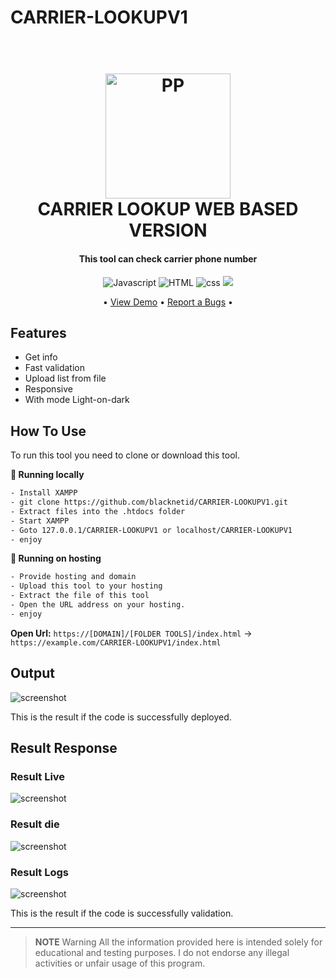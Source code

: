 # CARRIER-LOOKUPV1


<h1 align="center">
  <br>
  <a href="http://www.darkxcode.site"><img src="https://raw.githubusercontent.com/blacknetid/CARRIER-LOOKUPV1/master/img/icon.png" alt="PP" width="200"></a>
  <br>
  CARRIER LOOKUP WEB BASED VERSION
  <br>
</h1>

<h4 align="center">This tool can check carrier phone number</h4>

<p align="center">
  <img src="https://img.shields.io/badge/Language-Javascript-yellow.svg?logo=javascript&logoColor=white"
         alt="Javascript">
  <img src="https://img.shields.io/badge/Language-HTML-orange.svg?logo=html5&logoColor=white"
         alt="HTML">
  <img src="https://img.shields.io/badge/Language-CSS-purple.svg?logo=css&logoColor=white"
         alt="css">
  <img src="https://img.shields.io/badge/DARKXCODE-Team-black.svg?logoColor=white">
</p>

<p align="center">
 • <a href="https://api.darkxcode.site/validator/carrier/index.html">View Demo</a> •
  <a href="https://instagram.com/darkxcode_">Report a Bugs</a> •
</p>

## Features

* Get info 
* Fast validation
* Upload list from file
* Responsive
* With mode Light-on-dark

## How To Use

To run this tool you need to clone or download this tool.

**🚀 Running locally**

```bash
- Install XAMPP
- git clone https://github.com/blacknetid/CARRIER-LOOKUPV1.git
- Extract files into the .htdocs folder
- Start XAMPP
- Goto 127.0.0.1/CARRIER-LOOKUPV1 or localhost/CARRIER-LOOKUPV1
- enjoy
```
**🚀 Running on hosting**

```bash
- Provide hosting and domain
- Upload this tool to your hosting
- Extract the file of this tool
- Open the URL address on your hosting.
- enjoy
```
**Open Url:** `https://[DOMAIN]/[FOLDER TOOLS]/index.html` → `https://example.com/CARRIER-LOOKUPV1/index.html`



## Output

![screenshot](https://raw.githubusercontent.com/blacknetid/CARRIER-LOOKUPV1/master/img/ress.png)

This is the result if the code is successfully deployed.

## Result Response

### Result Live
![screenshot](https://raw.githubusercontent.com/blacknetid/CARRIER-LOOKUPV1/master/img/live-ress.png)
### Result die
![screenshot](https://raw.githubusercontent.com/blacknetid/CARRIER-LOOKUPV1/master/img/die-ress.png)
### Result Logs
![screenshot](https://raw.githubusercontent.com/blacknetid/CARRIER-LOOKUPV1/master/img/log-ress.png)

This is the result if the code is successfully validation.

---


> **NOTE**
> Warning All the information provided here is intended solely for educational and testing purposes. I do not endorse any illegal activities or unfair usage of this program.







